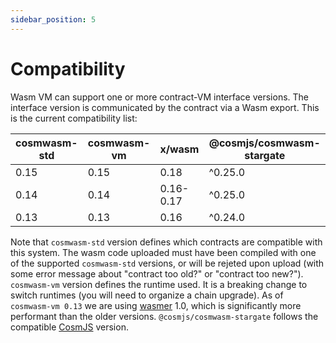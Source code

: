 ```yaml
---
sidebar_position: 5
---
```


# Compatibility

Wasm VM can support one or more contract-VM interface versions. The interface
version is communicated by the contract via a Wasm export. This is the current
compatibility list:

| cosmwasm-std | cosmwasm-vm | x/wasm    | @cosmjs/cosmwasm-stargate |
|--------------|-------------|-----------|---------------------------|
| 0.15         | 0.15        | 0.18      | ^0.25.0                   |
| 0.14         | 0.14        | 0.16-0.17 | ^0.25.0                   |
| 0.13         | 0.13        | 0.16      | ^0.24.0                   |

Note that `cosmwasm-std` version defines which contracts are compatible with this system. The wasm code uploaded must
have been compiled with one of the supported `cosmwasm-std` versions, or will be rejeted upon upload (with some error
message about "contract too old?" or "contract too new?"). `cosmwasm-vm` version defines the runtime used. It is a
breaking change to switch runtimes (you will need to organize a chain upgrade). As of `cosmwasm-vm 0.13` we are
using [wasmer](https://github.com/wasmerio/wasmer/) 1.0, which is significantly more performant than the older versions.
`@cosmjs/cosmwasm-stargate` follows the compatible [CosmJS](https://github.com/cosmos/cosmjs) version.

